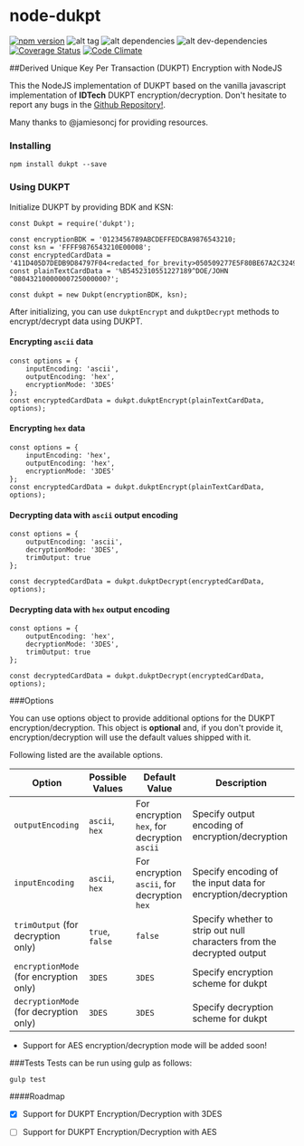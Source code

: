 # node-dukpt

[![npm version](https://badge.fury.io/js/dukpt.svg)](https://badge.fury.io/js/dukpt) ![alt tag](https://api.travis-ci.org/dpjayasekara/node-dukpt.svg?branch=master) ![alt dependencies](https://david-dm.org/dpjayasekara/node-dukpt.svg) ![alt dev-dependencies](https://david-dm.org/dpjayasekara/node-dukpt/dev-status.svg) [![Coverage Status](https://coveralls.io/repos/github/dpjayasekara/node-dukpt/badge.svg)](https://coveralls.io/github/dpjayasekara/node-dukpt) [![Code Climate](https://codeclimate.com/github/dpjayasekara/node-dukpt/badges/gpa.svg)](https://codeclimate.com/github/dpjayasekara/node-dukpt)


##Derived Unique Key Per Transaction (DUKPT) Encryption with NodeJS

This the NodeJS implementation of DUKPT based on the vanilla javascript implementation of **IDTech** DUKPT encryption/decryption. Don't hesitate to report any bugs in the [Github Repository!](https://github.com/dpjayasekara/node-dukpt).

Many thanks to @jamiesoncj for providing resources.

### Installing

```
npm install dukpt --save
```
### Using DUKPT

Initialize DUKPT by providing BDK and KSN:

```
const Dukpt = require('dukpt');

const encryptionBDK = '0123456789ABCDEFFEDCBA9876543210;
const ksn = 'FFFF9876543210E00008';
const encryptedCardData = '411D405D7DEDB9D84797F04<redacted_for_brevity>050509277E5F80BE67A2C324900A7E3';
const plainTextCardData = '%B5452310551227189^DOE/JOHN      ^08043210000000725000000?';

const dukpt = new Dukpt(encryptionBDK, ksn);
```
After initializing, you can use `dukptEncrypt` and `dukptDecrypt` methods to encrypt/decrypt data using DUKPT. 

#### Encrypting `ascii` data

```
const options = {
	inputEncoding: 'ascii', 
	outputEncoding: 'hex',
	encryptionMode: '3DES'
};
const encryptedCardData = dukpt.dukptEncrypt(plainTextCardData, options);
```

#### Encrypting `hex` data

```
const options = {
	inputEncoding: 'hex',
	outputEncoding: 'hex',
	encryptionMode: '3DES'
};
const encryptedCardData = dukpt.dukptEncrypt(plainTextCardData, options);
```

#### Decrypting data with `ascii` output encoding

```
const options = {
	outputEncoding: 'ascii',
	decryptionMode: '3DES',
	trimOutput: true
};

const decryptedCardData = dukpt.dukptDecrypt(encryptedCardData, options);
```
#### Decrypting data with `hex` output encoding

```
const options = {
	outputEncoding: 'hex',
	decryptionMode: '3DES',
	trimOutput: true
};

const decryptedCardData = dukpt.dukptDecrypt(encryptedCardData, options);
```

###Options

You can use options object to provide additional options for the DUKPT encryption/decryption. This object is **optional** and, if you don't provide it, encryption/decryption will use the default values shipped with it. 

Following listed are the available options.

Option | Possible Values | Default Value | Description
------------ | ------- | ------------- | --------------
`outputEncoding` | `ascii`, `hex` | For encryption `hex`, for decryption `ascii` | Specify output encoding of encryption/decryption
`inputEncoding` | `ascii`, `hex` | For encryption `ascii`, for decryption `hex` | Specify encoding of the input data for encryption/decryption
`trimOutput` (for decryption only) | `true`, `false` | `false` | Specify whether to strip out null characters from the decrypted output
`encryptionMode` (for encryption only) | `3DES` | `3DES` | Specify encryption scheme for dukpt
`decryptionMode` (for decryption only) | `3DES` | `3DES` | Specify decryption scheme for dukpt

* Support for AES encryption/decryption mode will be added soon!

###Tests
Tests can be run using gulp as follows:

```
gulp test
```

####Roadmap

- [x] Support for DUKPT Encryption/Decryption with 3DES
- [ ] Support for DUKPT Encryption/Decryption with AES


